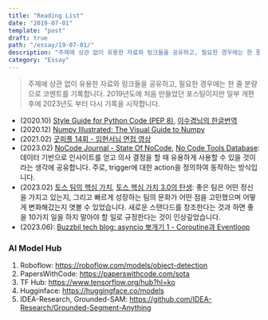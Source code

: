 ```yaml
---
title: "Reading List"
date: "2019-07-01"
template: "post"
draft: true
path: "/essay/19-07-01/"
description: "주제에 상관 없이 유용한 자료와 링크들을 공유하고, 필요한 경우에는 한 줄 분량으로 코멘트를 기록합니다. 2019년도에 처음 만들었던 포스팅이지만 일부 개편 후에 2023년도 부터 다시 기록을 시작합니다."
category: "Essay"
---
```


> 주제에 상관 없이 유용한 자료와 링크들을 공유하고, 필요한 경우에는 한 줄 분량으로 코멘트를 기록합니다. 2019년도에 처음 만들었던 포스팅이지만 일부 개편 후에 2023년도 부터 다시 기록을 시작합니다.

- (2020.10) [Style Guide for Python Code (PEP 8)](https://www.python.org/dev/peps/pep-0008/), [이수겸님의 한글번역](https://b.luavis.kr/python/python-convention) 
- (2020.12) [Numpy Illustrated: The Visual Guide to Numpy](https://medium.com/better-programming/numpy-illustrated-the-visual-guide-to-numpy-3b1d4976de1d)
- (2021.02) [굿피플 14회 - 임현서님 면접 영상](https://www.youtube.com/watch?v=ympxKSTtCRM)
- (2023.02) [NoCode Journal - State Of NoCode](https://www.nocodejournal.com/state-of-nocode), [No Code Tools Database](https://airtable.com/shrrIaogPEh9rLNQO/tbl4sLn4bzxQj3YKe): 데이터 기반으로 인사이트를 얻고 의사 결정을 할 때 유용하게 사용할 수 있을 것이라는 생각에 공유합니다. 주로, trigger에 대한 action을 정의하여 동작하는 방식입니다.
- (2023.02) [토스 팀의 핵심 가치](https://blog.toss.im/article/toss-core-values), [토스 핵심 가치 3.0의 탄생](https://blog.toss.im/article/core-values-are-evolving): 좋은 팀은 어떤 정신을 가지고 있는지, 그리고 빠르게 성장하는 팀의 문화가 어떤 점을 고민했으며 어떻게 변화해갔는지 엿볼 수 있었습니다. 새로운 스탠다드를 창조한다는 것과 하면 좋을 10가지 일을 하지 말아야 할 일로 규정한다는 것이 인상깊었습니다.
- (2023.06): [Buzzbil tech blog: asyncio 뽀개기 1 - Coroutine과 Eventloop](https://tech.buzzvil.com/blog/asyncio-no-1-coroutine-and-eventloop/)

### AI Model Hub

1. Roboflow: https://roboflow.com/models/object-detection
2. PapersWithCode: https://paperswithcode.com/sota
3. TF Hub: https://www.tensorflow.org/hub?hl=ko
4. Hugginface: https://huggingface.co/models
5. IDEA-Research, Grounded-SAM: https://github.com/IDEA-Research/Grounded-Segment-Anything

